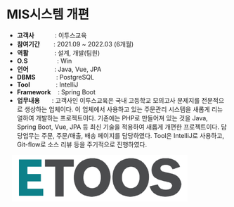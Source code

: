 # MIS시스템 개편

- <b>고객사</b></span>&nbsp;&nbsp;&nbsp;&nbsp;&nbsp;&nbsp;&nbsp;&nbsp;&nbsp;&nbsp;&nbsp;&nbsp;: 이투스교육
- <b>참여기간</b>&nbsp;&nbsp;&nbsp;&nbsp;&nbsp;&nbsp;&nbsp;&nbsp;: 2021.09 ~ 2022.03 (6개월)
- <b>역활</b>&nbsp;&nbsp;&nbsp;&nbsp;&nbsp;&nbsp;&nbsp;&nbsp;&nbsp;&nbsp;&nbsp;&nbsp;&nbsp;&nbsp;&nbsp;: 설계, 개발(팀원)
- <b>O.S</b>&nbsp;&nbsp;&nbsp;&nbsp;&nbsp;&nbsp;&nbsp;&nbsp;&nbsp;&nbsp;&nbsp;&nbsp;&nbsp;&nbsp;&nbsp;&nbsp; : Win
- <b>언어</b>&nbsp;&nbsp;&nbsp;&nbsp;&nbsp;&nbsp;&nbsp;&nbsp;&nbsp;&nbsp;&nbsp;&nbsp;&nbsp;&nbsp; : Java, Vue, JPA
- <b>DBMS</b>&nbsp;&nbsp;&nbsp;&nbsp;&nbsp;&nbsp;&nbsp;&nbsp;&nbsp;&nbsp;&nbsp;&nbsp;: PostgreSQL
- <b>Tool</b>&nbsp;&nbsp;&nbsp;&nbsp;&nbsp;&nbsp;&nbsp;&nbsp;&nbsp;&nbsp;&nbsp;&nbsp;&nbsp;&nbsp;&nbsp;: IntelliJ
- <b>Framework</b>&nbsp;&nbsp;&nbsp;&nbsp;: Spring Boot
- <b>업무내용</b>&nbsp;&nbsp;&nbsp;&nbsp;&nbsp;&nbsp;&nbsp;: 고객사인 이투스교육은 국내 고등학교 모의고사 문제지를 전문적으로 생상하는 업체이다. 이 업체에서 사용하고 있는 주문관리 시스템을 새롭게 리뉴얼하여 개발하는 프로젝트이다. 기존에는 PHP로 만들어져 있는 것을 Java, Spring Boot, Vue, JPA 등 최신 기술을 적용하여 새롭게 개편한 프로젝트이다. 담당업무는 주문, 주문/매출, 배송 페이지를 담당하였다. Tool은 IntelliJ로 사용하고, Git-flow로 소스 리뷰 등을 주기적으로 진행하였다.

&nbsp;&nbsp;&nbsp;<img src="projects/etoos.jpg" width="400">
